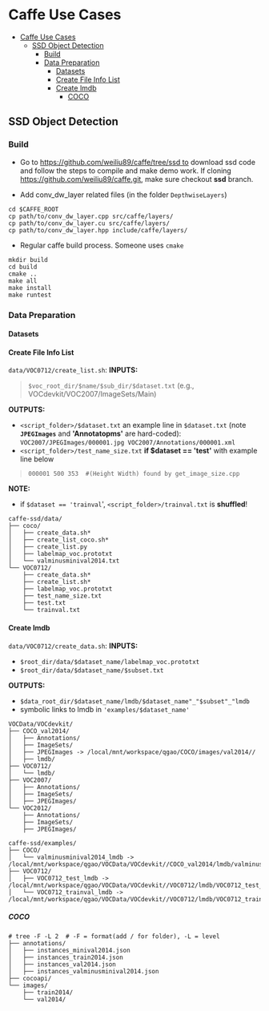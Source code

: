 # Caffe Use Cases
<!-- TOC -->

- [Caffe Use Cases](#caffe-use-cases)
    - [SSD Object Detection](#ssd-object-detection)
        - [Build](#build)
        - [Data Preparation](#data-preparation)
            - [Datasets](#datasets)
            - [Create File Info List](#create-file-info-list)
            - [Create lmdb](#create-lmdb)
                - [COCO](#coco)

<!-- /TOC -->

## SSD Object Detection

### Build

- Go to https://github.com/weiliu89/caffe/tree/ssd to download ssd code and follow the steps to compile and make demo work. If cloning https://github.com/weiliu89/caffe.git, make sure checkout **ssd** branch.

- Add conv\_dw\_layer related files (in the folder `DepthwiseLayers`)
```shell
cd $CAFFE_ROOT
cp path/to/conv_dw_layer.cpp src/caffe/layers/
cp path/to/conv_dw_layer.cu src/caffe/layers/
cp path/to/conv_dw_layer.hpp include/caffe/layers/
```

- Regular caffe build process. Someone uses `cmake`
```shell
mkdir build
cd build
cmake ..
make all
make install
make runtest
```

### Data Preparation

#### Datasets

#### Create File Info List
`data/VOC0712/create_list.sh`: 
**INPUTS:**
>`$voc_root_dir/$name/$sub_dir/$dataset.txt` (e.g., VOCdevkit/VOC2007/ImageSets/Main)

**OUTPUTS:**
- `<script_folder>/$dataset.txt`
an example line in `$dataset.txt` (note **`JPEGImages`** and **'Annotatopms'** are hard-coded):
 `VOC2007/JPEGImages/000001.jpg VOC2007/Annotations/000001.xml`
- `<script_folder>/test_name_size.txt` **if $dataset == 'test'** with example line below
>`000001 500 353  #(Height Width) found by get_image_size.cpp`

**NOTE:**
 - if `$dataset == 'trainval`', `<script_folder>/trainval.txt` is **shuffled**!
```
caffe-ssd/data/
├── coco/
│   ├── create_data.sh*
│   ├── create_list_coco.sh*
│   ├── create_list.py
│   ├── labelmap_voc.prototxt
│   └── valminusminival2014.txt
└── VOC0712/
    ├── create_data.sh*
    ├── create_list.sh*
    ├── labelmap_voc.prototxt
    ├── test_name_size.txt
    ├── test.txt
    └── trainval.txt
```

#### Create lmdb

`data/VOC0712/create_data.sh`:
**INPUTS:**
 - `$root_dir/data/$dataset_name/labelmap_voc.prototxt`
 - `$root_dir/data/$dataset_name/$subset.txt`

**OUTPUTS:**
 - `$data_root_dir/$dataset_name/lmdb/$dataset_name"_"$subset"_"lmdb`
 - symbolic links to lmdb in `'examples/$dataset_name'`
 
```shell
VOCData/VOCdevkit/
├── COCO_val2014/
│   ├── Annotations/
│   ├── ImageSets/
│   ├── JPEGImages -> /local/mnt/workspace/qgao/COCO/images/val2014//
│   ├── lmdb/
├── VOC0712/
│   └── lmdb/
├── VOC2007/
│   ├── Annotations/
│   ├── ImageSets/
│   ├── JPEGImages/
└── VOC2012/
    ├── Annotations/
    ├── ImageSets/
    ├── JPEGImages/
```
```
caffe-ssd/examples/
├── COCO/
│   └── valminusminival2014_lmdb -> /local/mnt/workspace/qgao/VOCData/VOCdevkit//COCO_val2014/lmdb/valminusminival2014_lmdb/
├── VOC0712/
│   ├── VOC0712_test_lmdb -> /local/mnt/workspace/qgao/VOCData/VOCdevkit//VOC0712/lmdb/VOC0712_test_lmdb/
│   └── VOC0712_trainval_lmdb -> /local/mnt/workspace/qgao/VOCData/VOCdevkit//VOC0712/lmdb/VOC0712_trainval_lmdb/
```

##### COCO

```shell
# tree -F -L 2  # -F = format(add / for folder), -L = level
├── annotations/
│   ├── instances_minival2014.json
│   ├── instances_train2014.json
│   ├── instances_val2014.json
│   ├── instances_valminusminival2014.json
├── cocoapi/
└── images/
    ├── train2014/
    └── val2014/
```

